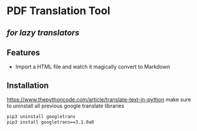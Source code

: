 # PDF Translation Tool
## _for lazy translators_

## Features

- Import a HTML file and watch it magically convert to Markdown

## Installation
https://www.thepythoncode.com/article/translate-text-in-python
make sure to uninstall all previous google translate libraries 

```sh
pip3 uninstall googletrans
pip3 install googletrans==3.1.0a0
```

